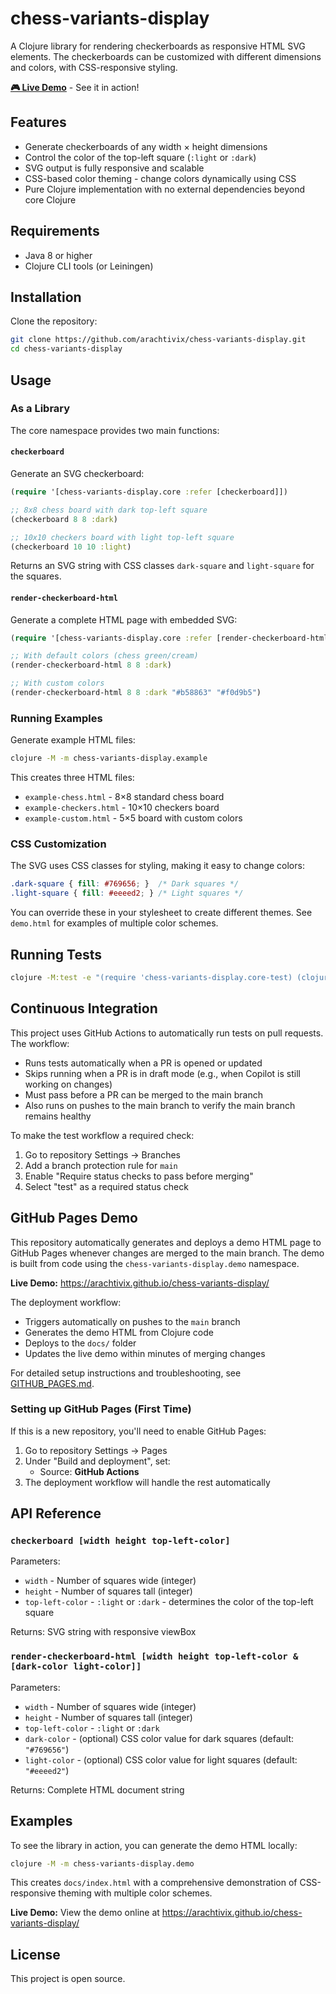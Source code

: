 # chess-variants-display

A Clojure library for rendering checkerboards as responsive HTML SVG elements. The checkerboards can be customized with different dimensions and colors, with CSS-responsive styling.

**[🎮 Live Demo](https://arachtivix.github.io/chess-variants-display/)** - See it in action!

## Features

- Generate checkerboards of any width × height dimensions
- Control the color of the top-left square (`:light` or `:dark`)
- SVG output is fully responsive and scalable
- CSS-based color theming - change colors dynamically using CSS
- Pure Clojure implementation with no external dependencies beyond core Clojure

## Requirements

- Java 8 or higher
- Clojure CLI tools (or Leiningen)

## Installation

Clone the repository:

```bash
git clone https://github.com/arachtivix/chess-variants-display.git
cd chess-variants-display
```

## Usage

### As a Library

The core namespace provides two main functions:

#### `checkerboard`

Generate an SVG checkerboard:

```clojure
(require '[chess-variants-display.core :refer [checkerboard]])

;; 8x8 chess board with dark top-left square
(checkerboard 8 8 :dark)

;; 10x10 checkers board with light top-left square
(checkerboard 10 10 :light)
```

Returns an SVG string with CSS classes `dark-square` and `light-square` for the squares.

#### `render-checkerboard-html`

Generate a complete HTML page with embedded SVG:

```clojure
(require '[chess-variants-display.core :refer [render-checkerboard-html]])

;; With default colors (chess green/cream)
(render-checkerboard-html 8 8 :dark)

;; With custom colors
(render-checkerboard-html 8 8 :dark "#b58863" "#f0d9b5")
```

### Running Examples

Generate example HTML files:

```bash
clojure -M -m chess-variants-display.example
```

This creates three HTML files:
- `example-chess.html` - 8×8 standard chess board
- `example-checkers.html` - 10×10 checkers board
- `example-custom.html` - 5×5 board with custom colors

### CSS Customization

The SVG uses CSS classes for styling, making it easy to change colors:

```css
.dark-square { fill: #769656; }  /* Dark squares */
.light-square { fill: #eeeed2; } /* Light squares */
```

You can override these in your stylesheet to create different themes. See `demo.html` for examples of multiple color schemes.

## Running Tests

```bash
clojure -M:test -e "(require 'chess-variants-display.core-test) (clojure.test/run-tests 'chess-variants-display.core-test)"
```

## Continuous Integration

This project uses GitHub Actions to automatically run tests on pull requests. The workflow:

- Runs tests automatically when a PR is opened or updated
- Skips running when a PR is in draft mode (e.g., when Copilot is still working on changes)
- Must pass before a PR can be merged to the main branch
- Also runs on pushes to the main branch to verify the main branch remains healthy

To make the test workflow a required check:
1. Go to repository Settings → Branches
2. Add a branch protection rule for `main`
3. Enable "Require status checks to pass before merging"
4. Select "test" as a required status check

## GitHub Pages Demo

This repository automatically generates and deploys a demo HTML page to GitHub Pages whenever changes are merged to the main branch. The demo is built from code using the `chess-variants-display.demo` namespace.

**Live Demo:** https://arachtivix.github.io/chess-variants-display/

The deployment workflow:
- Triggers automatically on pushes to the `main` branch
- Generates the demo HTML from Clojure code
- Deploys to the `docs/` folder
- Updates the live demo within minutes of merging changes

For detailed setup instructions and troubleshooting, see [GITHUB_PAGES.md](GITHUB_PAGES.md).

### Setting up GitHub Pages (First Time)

If this is a new repository, you'll need to enable GitHub Pages:

1. Go to repository Settings → Pages
2. Under "Build and deployment", set:
   - Source: **GitHub Actions**
3. The deployment workflow will handle the rest automatically

## API Reference

### `checkerboard [width height top-left-color]`

Parameters:
- `width` - Number of squares wide (integer)
- `height` - Number of squares tall (integer)  
- `top-left-color` - `:light` or `:dark` - determines the color of the top-left square

Returns: SVG string with responsive viewBox

### `render-checkerboard-html [width height top-left-color & [dark-color light-color]]`

Parameters:
- `width` - Number of squares wide (integer)
- `height` - Number of squares tall (integer)
- `top-left-color` - `:light` or `:dark`
- `dark-color` - (optional) CSS color value for dark squares (default: `"#769656"`)
- `light-color` - (optional) CSS color value for light squares (default: `"#eeeed2"`)

Returns: Complete HTML document string

## Examples

To see the library in action, you can generate the demo HTML locally:

```bash
clojure -M -m chess-variants-display.demo
```

This creates `docs/index.html` with a comprehensive demonstration of CSS-responsive theming with multiple color schemes.

**Live Demo:** View the demo online at https://arachtivix.github.io/chess-variants-display/

## License

This project is open source.
